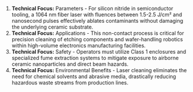 1. **Technical Focus:** Parameters - For silicon nitride in semiconductor tooling, a 1064 nm fiber laser with fluences between 1.5-2.5 J/cm² and nanosecond pulses effectively ablates contaminants without damaging the underlying ceramic substrate.
2. **Technical Focus:** Applications - This non-contact process is critical for precision cleaning of etching components and wafer-handling robotics within high-volume electronics manufacturing facilities.
3. **Technical Focus:** Safety - Operators must utilize Class 1 enclosures and specialized fume extraction systems to mitigate exposure to airborne ceramic nanoparticles and direct beam hazards.
4. **Technical Focus:** Environmental Benefits - Laser cleaning eliminates the need for chemical solvents and abrasive media, drastically reducing hazardous waste streams from production lines.